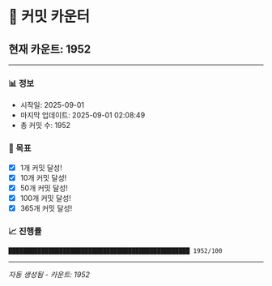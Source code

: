 # 🔢 커밋 카운터

## 현재 카운트: 1952

---

### 📊 정보
- 시작일: 2025-09-01
- 마지막 업데이트: 2025-09-01 02:08:49
- 총 커밋 수: 1952

### 🎯 목표
- [x] 1개 커밋 달성!
- [x] 10개 커밋 달성!
- [x] 50개 커밋 달성!
- [x] 100개 커밋 달성!
- [x] 365개 커밋 달성!

### 📈 진행률
```
██████████████████████████████████████████████████ 1952/100
```

---
*자동 생성됨 - 카운트: 1952*
